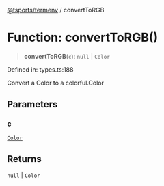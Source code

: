 [@tsports/termenv](../index.md) / convertToRGB

# Function: convertToRGB()

> **convertToRGB**(`c`): `null` \| `Color`

Defined in: types.ts:188

Convert a Color to a colorful.Color

## Parameters

### c

[`Color`](../interfaces/Color.md)

## Returns

`null` \| `Color`
